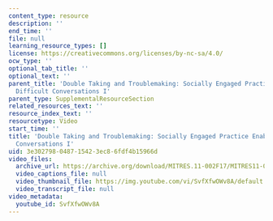 ```yaml
---
content_type: resource
description: ''
end_time: ''
file: null
learning_resource_types: []
license: https://creativecommons.org/licenses/by-nc-sa/4.0/
ocw_type: ''
optional_tab_title: ''
optional_text: ''
parent_title: 'Double Taking and Troublemaking: Socially Engaged Practice Enabling
  Difficult Conversations I'
parent_type: SupplementalResourceSection
related_resources_text: ''
resource_index_text: ''
resourcetype: Video
start_time: ''
title: 'Double Taking and Troublemaking: Socially Engaged Practice Enabling Difficult
  Conversations I'
uid: 3e302798-0487-1542-3ec8-6fdf4b15966d
video_files:
  archive_url: https://archive.org/download/MITRES.11-002F17/MITRES11-002F17_Video_04_300k.mp4
  video_captions_file: null
  video_thumbnail_file: https://img.youtube.com/vi/SvfXfwOWv8A/default.jpg
  video_transcript_file: null
video_metadata:
  youtube_id: SvfXfwOWv8A
---
```

